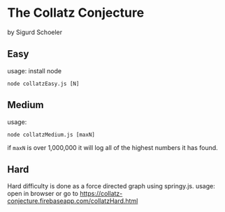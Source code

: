 # The Collatz Conjecture
by Sigurd Schoeler
## Easy
usage: 
install node
```
node collatzEasy.js [N]
```
## Medium
usage:
```
node collatzMedium.js [maxN]
```
if `maxN` is over 1,000,000 it will log all of the highest numbers it has found.

## Hard
Hard difficulty is done as a force directed graph using springy.js.
usage:
open in browser or go to https://collatz-conjecture.firebaseapp.com/collatzHard.html